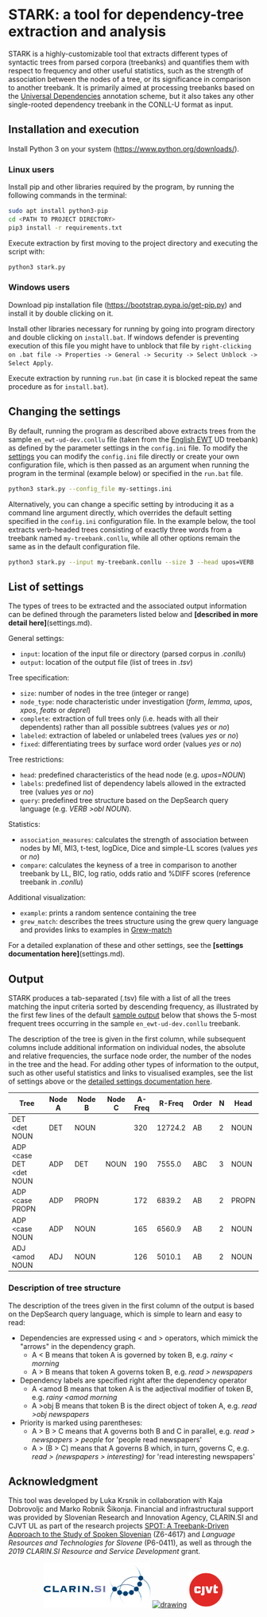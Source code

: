 # STARK: a tool for dependency-tree extraction and analysis
STARK is a highly-customizable tool that extracts different types of syntactic trees from parsed corpora (treebanks) and quantifies them with respect to frequency and other useful statistics, such as the strength of association between the nodes of a tree, or its significance in comparison to another treebank. It is primarily aimed at processing treebanks based on the [Universal Dependencies](https://universaldependencies.org/) annotation scheme, but it also takes any other single-rooted dependency treebank in the CONLL-U format as input. 

## Installation and execution
Install Python 3 on your system (https://www.python.org/downloads/). 

### Linux users
Install pip and other libraries required by the program, by running the following commands in the terminal:
```bash
sudo apt install python3-pip
cd <PATH TO PROJECT DIRECTORY>
pip3 install -r requirements.txt
```

Execute extraction by first moving to the project directory and executing the script with:
```bash
python3 stark.py 
```

### Windows users
Download pip installation file (https://bootstrap.pypa.io/get-pip.py) and install it by double clicking on it.

Install other libraries necessary for running by going into program directory and double clicking on `install.bat`. If windows defender is preventing execution of this file you might have to unblock that file by `right-clicking on .bat file -> Properties -> General -> Security -> Select Unblock -> Select Apply`.

Execute extraction by running `run.bat` (in case it is blocked repeat the same procedure as for `install.bat`).

## Changing the settings
By default, running the program as described above extracts trees from the sample `en_ewt-ud-dev.conllu` file (taken from the [English EWT](https://universaldependencies.org/treebanks/en_ewt/index.html) UD treebank) as defined by the parameter settings in the `config.ini` file. To modify the [settings](#list-of-settings) you can modify the `config.ini` file directly or create your own configuration file, which is then passed as an argument when running the program in the terminal (example below) or specified in the `run.bat` file. 

```bash
python3 stark.py --config_file my-settings.ini
```
Alternatively, you can change a specific setting by introducing it as a command line argument directly, which overrides the default setting specified in the `config.ini` configuration file. In the example below, the tool extracts verb-headed trees consisting of exactly three words from a treebank named `my-treebank.conllu`, while all other options remain the same as in the default configuration file.

```bash
python3 stark.py --input my-treebank.conllu --size 3 --head upos=VERB
```

## List of settings
The types of trees to be extracted and the associated output information can be defined through the parameters listed below and **[described in more detail here]**(settings.md).

General settings:
-	`input`: location of the input file or directory (parsed corpus in _.conllu_)
-	`output`: location of the output file (list of trees in _.tsv_)

Tree specification:
-	`size`: number of nodes in the tree (integer or range)
- `node_type`: node characteristic under investigation (*form*, *lemma*, *upos*, *xpos*, *feats* or *deprel*)
-	`complete`: extraction of full trees only (i.e. heads with all their dependents) rather than all possible subtrees (values *yes* or *no*)
-	`labeled`: extraction of labeled or unlabeled trees (values *yes* or *no*)
-	`fixed`: differentiating trees by surface word order (values *yes* or *no*)

Tree restrictions:
-	`head`: predefined characteristics of the head node (e.g. _upos=NOUN_)
-	`labels`: predefined list of dependency labels allowed in the extracted tree (values *yes* or *no*)
-	`query`: predefined tree structure based on the DepSearch query language (e.g. _VERB >obl NOUN_).

Statistics: 
-	`association_measures`: calculates the strength of association between nodes by MI, MI3, t-test, logDice, Dice and simple-LL scores (values *yes* or *no*)
- `compare`: calculates the keyness of a tree in comparison to another treebank by LL, BIC, log ratio, odds ratio and %DIFF scores (reference treebank in _.conllu_)

Additional visualization:
- `example`: prints a random sentence containing the tree
- `grew_match`: describes the trees structure using the grew query language and provides links to examples in [Grew-match](https://universal.grew.fr/)

For a detailed explanation of these and other settings, see the **[settings documentation here]**(settings.md).

## Output

STARK produces a tab-separated (.tsv) file with a list of all the trees matching the input criteria sorted by descending frequency, as illustrated by the first few lines of the default [sample output](/sample/output.tsv) below that shows the 5-most frequent trees occurring in the sample `en_ewt-ud-dev.conllu` treebank.

The description of the tree is given in the first column, while subsequent columns include additional information on individual nodes, the absolute and relative frequencies, the surface node order, the number of the nodes in the tree and the head. For adding other types of information to the output, such as other useful statistics and links to visualised examples, see the list of settings above or the [detailed settings documentation here](settings.md).

|Tree | Node A | Node B | Node C | A-Freq | R-Freq | Order | N | Head |
| --- | --- | --- | --- | --- | --- | --- | --- | --- |
| DET <det NOUN | DET | NOUN |   | 320 | 12724.2 | AB | 2 | NOUN
| ADP <case DET <det NOUN | ADP | DET | NOUN |  190 | 7555.0 | ABC | 3 | NOUN
| ADP <case PROPN | ADP | PROPN |   | 172 | 6839.2 | AB | 2 | PROPN
| ADP <case NOUN | ADP | NOUN |   | 165 | 6560.9 | AB | 2 | NOUN
| ADJ <amod NOUN | ADJ | NOUN |   | 126 | 5010.1 | AB | 2 | NOUN

### Description of tree structure
The description of the trees given in the first column of the output is based on the DepSearch query language, which is simple to learn and easy to read:
- Dependencies are expressed using < and > operators, which mimick the "arrows" in the dependency graph.
  - A < B means that token A is governed by token B, e.g. _rainy < morning_
  - A > B means that token A governs token B, e.g. _read > newspapers_
- Dependency labels are specified right after the dependency operator
  - A <amod B means that token A is the adjectival modifier of token B, e.g. _rainy <amod morning_
  - A >obj B means that token B is the direct object of token A, e.g. _read >obj newspapers_
- Priority is marked using parentheses:
  -   A > B > C means that A governs both B and C in parallel, e.g. _read > newspapers > people_ for 'people read newspapers'
  -   A > (B > C) means that A governs B which, in turn, governs C, e.g. _read > (newspapers > interesting)_ for 'read interesting newspapers'
  
## Acknowledgment
This tool was developed by Luka Krsnik in collaboration with Kaja Dobrovoljc and Marko Robnik Šikonja. Financial and infrastructural support was provided by Slovenian Research and Innovation Agency, CLARIN.SI and CJVT UL as part of the research projects [SPOT: A Treebank-Driven Approach to the Study of Spoken Slovenian](https://spot.ff.uni-lj.si/) (Z6-4617) and _Language Resources and Technologies for Slovene_ (P6-0411), as well as through the _2019 CLARIN.SI Resource and Service Development_ grant.

<p align="center">
<a href="http://www.clarin.si/info/about/"><img src="https://raw.githubusercontent.com/clarinsi/STARK/master/logos/CLARIN.png" alt="drawing" height="90"/></a>
<a href="https://www.aris-rs.si/"><img src="https://pbs.twimg.com/profile_images/1696069698289332224/tB-Z74Tn_400x400.jpg" alt="drawing" height="110"/></a>
<a href="https://www.cjvt.si/en/"><img src="https://raw.githubusercontent.com/clarinsi/STARK/master/logos/CJVT.png" alt="drawing" height="70"/></a>
</p>

